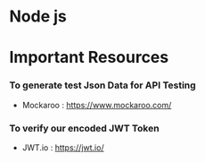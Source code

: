 # Node js


# Important Resources 

### To generate test Json Data for API Testing 
- Mockaroo : https://www.mockaroo.com/

### To verify our encoded JWT Token 
- JWT.io : https://jwt.io/
